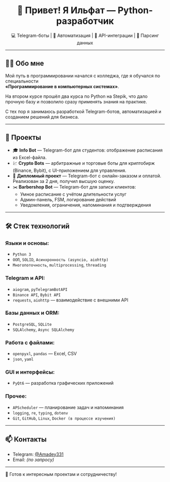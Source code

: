 <h1 align="center">👋 Привет! Я Ильфат — Python-разработчик</h1>

<p align="center">
  💻 Telegram-боты | 🤖 Автоматизация | 🔧 API-интеграции | 🧠 Парсинг данных
</p>

---
    
## 🧑‍💻 Обо мне

Мой путь в программировании начался с колледжа, где я обучался по специальности  
<strong>«Программирование в компьютерных системах»</strong>.

На втором курсе прошёл два курса по Python на Stepik, что дало прочную базу и позволило сразу применять знания на практике.  

С тех пор я занимаюсь разработкой Telegram-ботов, автоматизацией и созданием решений для бизнеса.

---

## 🚀 Проекты

- 🎓 **Info Bot** — Telegram-бот для студентов: отображение расписания из Excel-файла.
- 💹 **Crypto Bots** — арбитражные и торговые боты для криптобирж (Binance, Bybit), с UI-приложением для управления.
- 🛒 **Дипломный проект** — Telegram-бот с онлайн-заказом и оплатой. Реализован за 2 дня, получил высшую оценку.
- ✂️ **Barbershop Bot** — Telegram-бот для записи клиентов:
  - Умное расписание с учётом длительности услуг
  - Админ-панель, FSM, логирование действий
  - Уведомления, ограничения, напоминания и подтверждения

---

## 🛠️ Стек технологий

### Языки и основы:
- `Python 3`
- `ООП`, `SOLID`, `Асинхронность (asyncio, aiohttp)`
- `Многопоточность`, `multiprocessing`, `threading`

### Telegram и API:
- `aiogram`, `pyTelegramBotAPI`
- `Binance API`, `Bybit API`
- `requests`, `aiohttp` — взаимодействие с внешними API

### Базы данных и ORM:
- `PostgreSQL`, `SQLite`
- `SQLAlchemy`, `Async SQLAlchemy`

### Работа с файлами:
- `openpyxl`, `pandas` — Excel, CSV
- `json`, `yaml`

### GUI и интерфейсы:
- `PyQt6` — разработка графических приложений

### Прочее:
- `APScheduler` — планирование задач и напоминания
- `logging`, `re`, `typing`, `dotenv`
- `Git`, `GitHub`, `Linux`, `Docker (в процессе изучения)`

---

## 📫 Контакты

- Telegram: [@Amadey331](https://t.me/Amadey331)
- Email: *(по запросу)*

---

📌 Готов к интересным проектам и сотрудничеству!